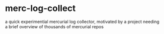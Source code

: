 # merc-log-collect

a quick experimential mercurial log collector, motivated by a project
needing a brief overview of thousands of mercurial repos
